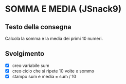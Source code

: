 # SOMMA E MEDIA (JSnack9)

## Testo della consegna
Calcola la somma e la media dei primi 10 numeri.

## Svolgimento

- [x] creo variabile sum
- [x] creo ciclo che si ripete 10 volte e sommo 
- [x] stampo sum e media = sum / 10